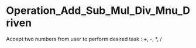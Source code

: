 # Operation_Add_Sub_Mul_Div_Mnu_Driven
Accept two numbers from user to perform desired task : +, -, *, /
